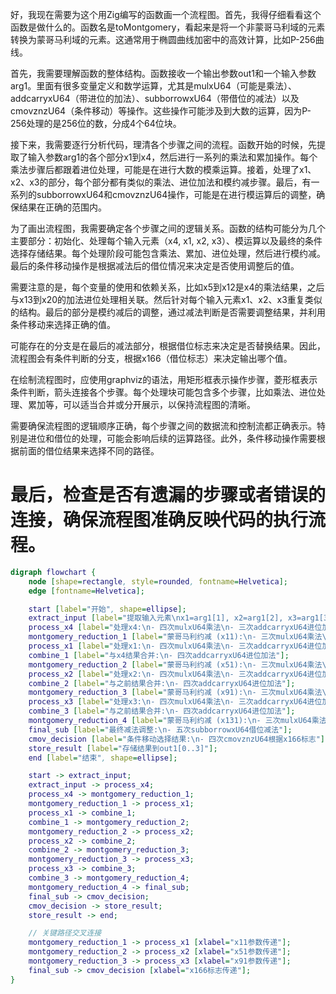 好，我现在需要为这个用Zig编写的函数画一个流程图。首先，我得仔细看看这个函数是做什么的。函数名是toMontgomery，看起来是将一个非蒙哥马利域的元素转换为蒙哥马利域的元素。这通常用于椭圆曲线加密中的高效计算，比如P-256曲线。

首先，我需要理解函数的整体结构。函数接收一个输出参数out1和一个输入参数arg1。里面有很多变量定义和数学运算，尤其是mulxU64（可能是乘法）、addcarryxU64（带进位的加法）、subborrowxU64（带借位的减法）以及cmovznzU64（条件移动）等操作。这些操作可能涉及到大数的运算，因为P-256处理的是256位的数，分成4个64位块。

接下来，我需要逐行分析代码，理清各个步骤之间的流程。函数开始的时候，先提取了输入参数arg1的各个部分x1到x4，然后进行一系列的乘法和累加操作。每个乘法步骤后都跟着进位处理，可能是在进行大数的模乘运算。接着，处理了x1、x2、x3的部分，每个部分都有类似的乘法、进位加法和模约减步骤。最后，有一系列的subborrowxU64和cmovznzU64操作，可能是在进行模运算后的调整，确保结果在正确的范围内。

为了画出流程图，我需要确定各个步骤之间的逻辑关系。函数的结构可能分为几个主要部分：初始化、处理每个输入元素（x4, x1, x2, x3）、模运算以及最终的条件选择存储结果。每个处理阶段可能包含乘法、累加、进位处理，然后进行模约减。最后的条件移动操作是根据减法后的借位情况来决定是否使用调整后的值。

需要注意的是，每个变量的使用和依赖关系，比如x5到x12是x4的乘法结果，之后与x13到x20的加法进位处理相关联。然后针对每个输入元素x1、x2、x3重复类似的结构。最后的部分是模约减后的调整，通过减法判断是否需要调整结果，并利用条件移动来选择正确的值。

可能存在的分支是在最后的减法部分，根据借位标志来决定是否替换结果。因此，流程图会有条件判断的分支，根据x166（借位标志）来决定输出哪个值。

在绘制流程图时，应使用graphviz的语法，用矩形框表示操作步骤，菱形框表示条件判断，箭头连接各个步骤。每个处理块可能包含多个步骤，比如乘法、进位处理、累加等，可以适当合并或分开展示，以保持流程图的清晰。

需要确保流程图的逻辑顺序正确，每个步骤之间的数据流和控制流都正确表示。特别是进位和借位的处理，可能会影响后续的运算路径。此外，条件移动操作需要根据前面的借位结果来选择不同的路径。

最后，检查是否有遗漏的步骤或者错误的连接，确保流程图准确反映代码的执行流程。
================================================
```dot
digraph flowchart {
    node [shape=rectangle, style=rounded, fontname=Helvetica];
    edge [fontname=Helvetica];

    start [label="开始", shape=ellipse];
    extract_input [label="提取输入元素\nx1=arg1[1], x2=arg1[2], x3=arg1[3], x4=arg1[0]"];
    process_x4 [label="处理x4:\n- 四次mulxU64乘法\n- 三次addcarryxU64进位加法"];
    montgomery_reduction_1 [label="蒙哥马利约减 (x11):\n- 三次mulxU64乘法\n- 四次addcarryxU64进位加法"];
    process_x1 [label="处理x1:\n- 四次mulxU64乘法\n- 三次addcarryxU64进位加法"];
    combine_1 [label="与x4结果合并:\n- 四次addcarryxU64进位加法"];
    montgomery_reduction_2 [label="蒙哥马利约减 (x51):\n- 三次mulxU64乘法\n- 四次addcarryxU64进位加法"];
    process_x2 [label="处理x2:\n- 四次mulxU64乘法\n- 三次addcarryxU64进位加法"];
    combine_2 [label="与之前结果合并:\n- 四次addcarryxU64进位加法"];
    montgomery_reduction_3 [label="蒙哥马利约减 (x91):\n- 三次mulxU64乘法\n- 四次addcarryxU64进位加法"];
    process_x3 [label="处理x3:\n- 四次mulxU64乘法\n- 三次addcarryxU64进位加法"];
    combine_3 [label="与之前结果合并:\n- 四次addcarryxU64进位加法"];
    montgomery_reduction_4 [label="蒙哥马利约减 (x131):\n- 三次mulxU64乘法\n- 四次addcarryxU64进位加法"];
    final_sub [label="最终减法调整:\n- 五次subborrowxU64借位减法"];
    cmov_decision [label="条件移动选择结果:\n- 四次cmovznzU64根据x166标志"];
    store_result [label="存储结果到out1[0..3]"];
    end [label="结束", shape=ellipse];

    start -> extract_input;
    extract_input -> process_x4;
    process_x4 -> montgomery_reduction_1;
    montgomery_reduction_1 -> process_x1;
    process_x1 -> combine_1;
    combine_1 -> montgomery_reduction_2;
    montgomery_reduction_2 -> process_x2;
    process_x2 -> combine_2;
    combine_2 -> montgomery_reduction_3;
    montgomery_reduction_3 -> process_x3;
    process_x3 -> combine_3;
    combine_3 -> montgomery_reduction_4;
    montgomery_reduction_4 -> final_sub;
    final_sub -> cmov_decision;
    cmov_decision -> store_result;
    store_result -> end;

    // 关键路径交叉连接
    montgomery_reduction_1 -> process_x1 [xlabel="x11参数传递"];
    montgomery_reduction_2 -> process_x2 [xlabel="x51参数传递"];
    montgomery_reduction_3 -> process_x3 [xlabel="x91参数传递"];
    final_sub -> cmov_decision [xlabel="x166标志传递"];
}
```